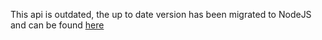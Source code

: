 This api is outdated, the up to date version has been migrated to NodeJS and can be found [here](https://github.com/Miouss/lolmood-api)

